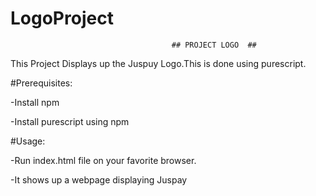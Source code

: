 # LogoProject

                                        ## PROJECT LOGO  ##
This Project Displays up the Juspuy Logo.This is done using purescript.

#Prerequisites:

-Install npm

-Install purescript using npm

#Usage:

-Run index.html file on your favorite browser.

-It shows up a webpage displaying Juspay
